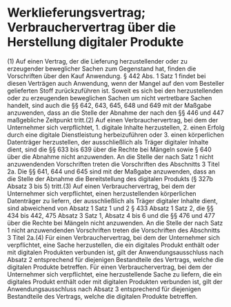 # Werklieferungsvertrag; Verbrauchervertrag über die Herstellung digitaler Produkte

(1) Auf einen Vertrag, der die Lieferung herzustellender oder zu erzeugender beweglicher Sachen zum Gegenstand hat, finden die Vorschriften über den Kauf Anwendung. § 442 Abs. 1 Satz 1 findet bei diesen Verträgen auch Anwendung, wenn der Mangel auf den vom Besteller gelieferten Stoff zurückzuführen ist. Soweit es sich bei den herzustellenden oder zu erzeugenden beweglichen Sachen um nicht vertretbare Sachen handelt, sind auch die §§ 642, 643, 645, 648 und 649 mit der Maßgabe anzuwenden, dass an die Stelle der Abnahme der nach den §§ 446 und 447 maßgebliche Zeitpunkt tritt.(2) Auf einen Verbrauchervertrag, bei dem der Unternehmer sich verpflichtet,  1.
 digitale Inhalte herzustellen,
 2.
 einen Erfolg durch eine digitale Dienstleistung herbeizuführen oder
 3.
 einen körperlichen Datenträger herzustellen, der ausschließlich als Träger digitaler Inhalte dient,
sind die §§ 633 bis 639 über die Rechte bei Mängeln sowie § 640 über die Abnahme nicht anzuwenden. An die Stelle der nach Satz 1 nicht anzuwendenden Vorschriften treten die Vorschriften des Abschnitts 3 Titel 2a. Die §§ 641, 644 und 645 sind mit der Maßgabe anzuwenden, dass an die Stelle der Abnahme die Bereitstellung des digitalen Produkts (§ 327b Absatz 3 bis 5) tritt.(3) Auf einen Verbrauchervertrag, bei dem der Unternehmer sich verpflichtet, einen herzustellenden körperlichen Datenträger zu liefern, der ausschließlich als Träger digitaler Inhalte dient, sind abweichend von Absatz 1 Satz 1 und 2 § 433 Absatz 1 Satz 2, die §§ 434 bis 442, 475 Absatz 3 Satz 1, Absatz 4 bis 6 und die §§ 476 und 477 über die Rechte bei Mängeln nicht anzuwenden. An die Stelle der nach Satz 1 nicht anzuwendenden Vorschriften treten die Vorschriften des Abschnitts 3 Titel 2a.(4) Für einen Verbrauchervertrag, bei dem der Unternehmer sich verpflichtet, eine Sache herzustellen, die ein digitales Produkt enthält oder mit digitalen Produkten verbunden ist, gilt der Anwendungsausschluss nach Absatz 2 entsprechend für diejenigen Bestandteile des Vertrags, welche die digitalen Produkte betreffen. Für einen Verbrauchervertrag, bei dem der Unternehmer sich verpflichtet, eine herzustellende Sache zu liefern, die ein digitales Produkt enthält oder mit digitalen Produkten verbunden ist, gilt der Anwendungsausschluss nach Absatz 3 entsprechend für diejenigen Bestandteile des Vertrags, welche die digitalen Produkte betreffen. 

